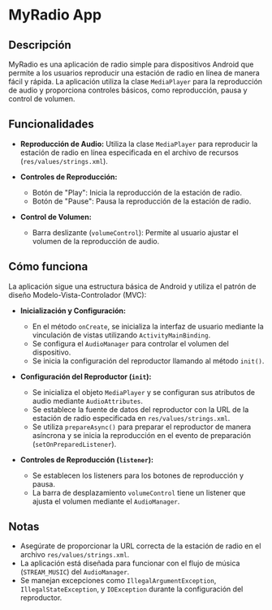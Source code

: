 # MyRadio App

## Descripción
MyRadio es una aplicación de radio simple para dispositivos Android que permite a los usuarios reproducir una estación de radio en línea de manera fácil y rápida. La aplicación utiliza la clase `MediaPlayer` para la reproducción de audio y proporciona controles básicos, como reproducción, pausa y control de volumen.

## Funcionalidades
- **Reproducción de Audio:** Utiliza la clase `MediaPlayer` para reproducir la estación de radio en línea especificada en el archivo de recursos (`res/values/strings.xml`).

- **Controles de Reproducción:**
  - Botón de "Play": Inicia la reproducción de la estación de radio.
  - Botón de "Pause": Pausa la reproducción de la estación de radio.

- **Control de Volumen:**
  - Barra deslizante (`volumeControl`): Permite al usuario ajustar el volumen de la reproducción de audio.

## Cómo funciona
La aplicación sigue una estructura básica de Android y utiliza el patrón de diseño Modelo-Vista-Controlador (MVC):

- **Inicialización y Configuración:**
  - En el método `onCreate`, se inicializa la interfaz de usuario mediante la vinculación de vistas utilizando `ActivityMainBinding`.
  - Se configura el `AudioManager` para controlar el volumen del dispositivo.
  - Se inicia la configuración del reproductor llamando al método `init()`.

- **Configuración del Reproductor (`init`):**
  - Se inicializa el objeto `MediaPlayer` y se configuran sus atributos de audio mediante `AudioAttributes`.
  - Se establece la fuente de datos del reproductor con la URL de la estación de radio especificada en `res/values/strings.xml`.
  - Se utiliza `prepareAsync()` para preparar el reproductor de manera asíncrona y se inicia la reproducción en el evento de preparación (`setOnPreparedListener`).

- **Controles de Reproducción (`listener`):**
  - Se establecen los listeners para los botones de reproducción y pausa.
  - La barra de desplazamiento `volumeControl` tiene un listener que ajusta el volumen mediante el `AudioManager`.

## Notas
- Asegúrate de proporcionar la URL correcta de la estación de radio en el archivo `res/values/strings.xml`.
- La aplicación está diseñada para funcionar con el flujo de música (`STREAM_MUSIC`) del `AudioManager`.
- Se manejan excepciones como `IllegalArgumentException`, `IllegalStateException`, y `IOException` durante la configuración del reproductor.
